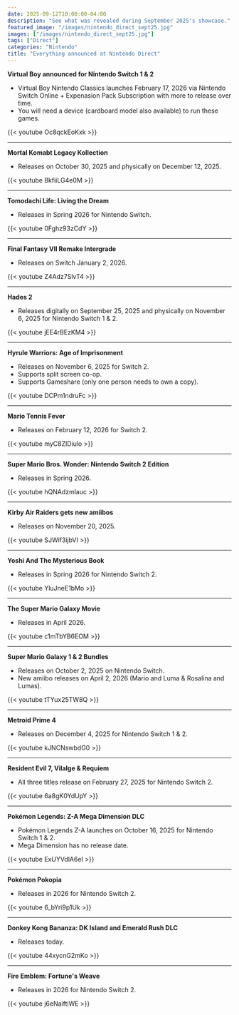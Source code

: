 ```yaml
---
date: 2025-09-12T10:00:00-04:00
description: "See what was revealed during September 2025's showcase."
featured_image: "/images/nintendo_direct_sept25.jpg"
images: ["/images/nintendo_direct_sept25.jpg"]
tags: ["Direct"]
categories: "Nintendo"
title: "Everything announced at Nintendo Direct"
---
```


**Virtual Boy announced for Nintendo Switch 1 & 2**
- Virtual Boy Nintendo Classics launches February 17, 2026 via Nintendo Switch Online + Expenasion Pack Subscription with more to release over time.
- You will need a device (cardboard model also available) to run these games.

{{< youtube Oc8qckEoKxk >}}

---

**Mortal Komabt Legacy Kollection**
- Releases on October 30, 2025 and physically on December 12, 2025.

{{< youtube BkfiiLG4e0M >}}

---

**Tomodachi Life: Living the Dream**
- Releases in Spring 2026 for Nintendo Switch.

{{< youtube 0Fghz93zCdY >}}

---

**Final Fantasy VII Remake Intergrade**
- Releases on Switch January 2, 2026.

{{< youtube Z4Adz7SlvT4 >}}

---

**Hades 2**
- Releases digitally on September 25, 2025 and physically on November 6, 2025 for Nintendo Switch 1 & 2.

{{< youtube jEE4rBEzKM4 >}}

---

**Hyrule Warriors: Age of Imprisonment**
- Releases on November 6, 2025 for Switch 2.
- Supports split screen co-op.
- Supports Gameshare (only one person needs to own a copy).

{{< youtube DCPm1ndruFc >}}

---

**Mario Tennis Fever**
- Releases on February 12, 2026 for Switch 2.

{{< youtube myC8ZlDiulo >}}

---

**Super Mario Bros. Wonder: Nintendo Switch 2 Edition**
- Releases in Spring 2026.

{{< youtube hQNAdzmlauc >}}

---

**Kirby Air Raiders gets new amiibos**
- Releases on November 20, 2025.

{{< youtube SJWif3ijbVI >}}

---

**Yoshi And The Mysterious Book**
- Releases in Spring 2026 for Nintendo Switch 2.

{{< youtube YluJneE1bMo >}}

---

**The Super Mario Galaxy Movie**
- Releases in April 2026.

{{< youtube c1mTbYB6EOM >}}

---

**Super Mario Galaxy 1 & 2 Bundles**
- Releases on October 2, 2025 on Nintendo Switch.
- New amiibo releases on April 2, 2026 (Mario and Luma & Rosalina and Lumas).

{{< youtube tTYux25TW8Q >}}

---

**Metroid Prime 4**
- Releases on December 4, 2025 for Nintendo Switch 1 & 2.

{{< youtube kJNCNswbdG0 >}}

---

**Resident Evil 7, Vilalge & Requiem**
- All three titles release on February 27, 2025 for Nintendo Switch 2.

{{< youtube 6a8gK0YdUpY >}}

---

**Pokémon Legends: Z-A Mega Dimension DLC**
- Pokémon Legends Z-A launches on October 16, 2025 for Nintendo Switch 1 & 2.
- Mega Dimension has no release date.

{{< youtube ExUYVdlA6eI >}}

---

**Pokémon Pokopia**
- Releases in 2026 for Nintendo Switch 2.

{{< youtube 6_bYri9p1Uk >}}

---

**Donkey Kong Bananza: DK Island and Emerald Rush DLC**
- Releases today.

{{< youtube 44xycnG2mKo >}}

---

**Fire Emblem: Fortune's Weave**
- Releases in 2026 for Nintendo Switch 2.

{{< youtube j6eNaiftiWE >}}




